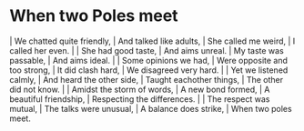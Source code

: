 When two Poles meet
===================

| We chatted quite friendly,
| And talked like adults,
| She called me weird,
| I called her even.
| 
| She had good taste,
| And aims unreal.
| My taste was passable,
| And aims ideal.
| 
| Some opinions we had,
| Were opposite and too strong,
| It did clash hard,
| We disagreed very hard.
| 
| Yet we listened calmly,
| And heard the other side,
| Taught eachother things,
| The other did not know.
| 
| Amidst the storm of words,
| A new bond formed,
| A beautiful friendship,
| Respecting the differences.
| 
| The respect was mutual,
| The talks were unusual,
| A balance does strike,
| When two poles meet.

